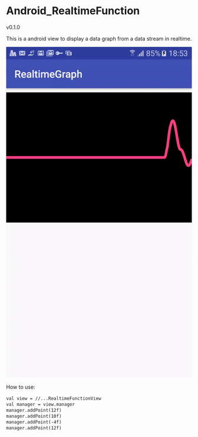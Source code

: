 # Android_RealtimeFunction

v0.1.0

This is a android view to display a data graph from a data stream in realtime.

![alt text](https://raw.githubusercontent.com/anhmiuhv/Android_RealTimeFunction/master/img/demo.gif)


How to use:

```
val view = //...RealtimeFunctionView
val manager = view.manager
manager.addPoint(12f)
manager.addPoint(10f)
manager.addPoint(-4f)
manager.addPoint(12f)
```